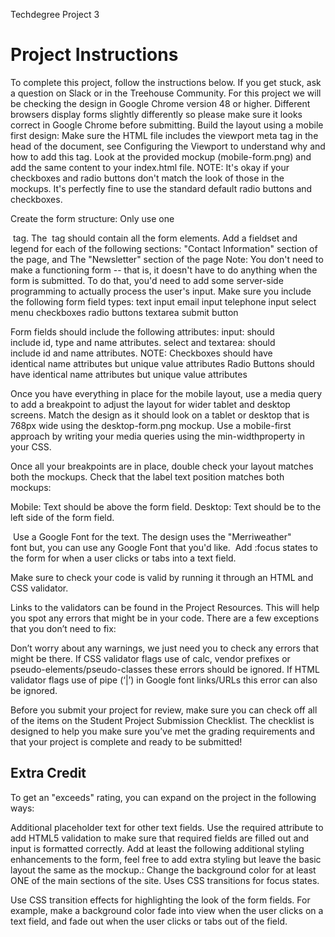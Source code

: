 Techdegree Project 3


<h1>Project Instructions</h1>

To complete this project, follow the instructions below. If you get stuck, ask a question on Slack or in the Treehouse Community.
For this project we will be checking the design in Google Chrome version 48 or higher. Different browsers display forms slightly differently so please make sure it looks correct in Google Chrome before submitting.
Build the layout using a mobile first design:
Make sure the HTML file includes the viewport meta tag in the head of the document, see Configuring the Viewport to understand why and how to add this tag.
Look at the provided mockup (mobile-form.png) and add the same content to your index.html file.
NOTE:
It's okay if your checkboxes and radio buttons don't match the look of those in the mockups. It's perfectly fine to use the standard default radio buttons and checkboxes.

Create the form structure:
Only use one <form> tag. The <form> tag should contain all the form elements. Add a fieldset and legend for each of the following sections:
"Contact Information" section of the page, and
The "Newsletter" section of the page
Note: You don't need to make a functioning form -- that is, it doesn't have to do anything when the form is submitted. To do that, you'd need to add some server-side programming to actually process the user's input.
Make sure you include the following form field types:
text input
email input
telephone input
select menu
checkboxes
radio buttons
textarea
submit button

Form fields should include the following attributes:
input: should include id, type and name attributes.
select and textarea: should include id and name attributes.
NOTE:
Checkboxes should have identical name attributes but unique value attributes
Radio Buttons should have identical name attributes but unique value attributes

Once you have everything in place for the mobile layout, use a media query to add a breakpoint to adjust the layout for wider tablet and desktop screens.
Match the design as it should look on a tablet or desktop that is 768px wide using the desktop-form.png mockup.
Use a mobile-first approach by writing your media queries using the min-widthproperty in your CSS.

Once all your breakpoints are in place, double check your layout matches both the mockups.
Check that the label text position matches both mockups:

Mobile: Text should be above the form field.
Desktop: Text should be to the left side of the form field.


 Use a Google Font for the text. The design uses the "Merriweather" font but, you can use any Google Font that you'd like.  Add :focus states to the form for when a user clicks or tabs into a text field.

Make sure to check your code is valid by running it through an HTML and CSS validator.

Links to the validators can be found in the Project Resources. This will help you spot any errors that might be in your code.
There are a few exceptions that you don’t need to fix:

Don’t worry about any warnings, we just need you to check any errors that might be there.
If CSS validator flags use of calc, vendor prefixes or pseudo-elements/pseudo-classes these errors should be ignored.
If HTML validator flags use of pipe (‘|’) in Google font links/URLs this error can also be ignored.	 

Before you submit your project for review, make sure you can check off all of the items on the Student Project Submission Checklist. The checklist is designed to help you make sure you’ve met the grading requirements and that your project is complete and ready to be submitted!

<h2>Extra Credit</h2> 

To get an "exceeds" rating, you can expand on the project in the following ways:


Additional placeholder text for other text fields.
Use the required attribute to add HTML5 validation to make sure that required fields are filled out and input is formatted correctly.
Add at least the following additional styling enhancements to the form, feel free to add extra styling but leave the basic layout the same as the mockup.:
Change the background color for at least ONE of the main sections of the site.
Uses CSS transitions for focus states.

Use CSS transition effects for highlighting the look of the form fields.
For example, make a background color fade into view when the user clicks on a text field, and fade out when the user clicks or tabs out of the field.
